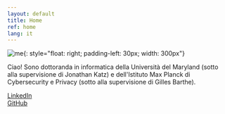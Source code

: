 ```yaml
---
layout: default
title: Home
ref: home
lang: it
---
```


![me](../../../files/pfp.jpg){: style="float: right; padding-left: 30px; width: 300px"}

Ciao! Sono dottoranda in informatica della Università del Maryland (sotto alla supervisione di Jonathan Katz) e dell'Istituto Max Planck di Cybersecurity e Privacy (sotto alla supervisione di Gilles Barthe).

[LinkedIn](https://www.linkedin.com/in/nglaeser/)  
[GitHub](https://github.com/nglaeser)
